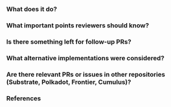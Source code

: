 <!-- Please adhere to the style guide at -->
<!-- https://github.com/zeitgeistpm/zeitgeist/blob/main/docs/STYLE_GUIDE.md -->

<!-- Include references to the issues it fixes here separated by whitespaces. -->
<!-- Use a valid GitHub keyword for that, such as "closes" or "fixes". -->
<!-- Example: closes #500 #700 -->

### What does it do?

### What important points reviewers should know?

### Is there something left for follow-up PRs?

### What alternative implementations were considered?

### Are there relevant PRs or issues in other repositories (Substrate, Polkadot, Frontier, Cumulus)?

### References

